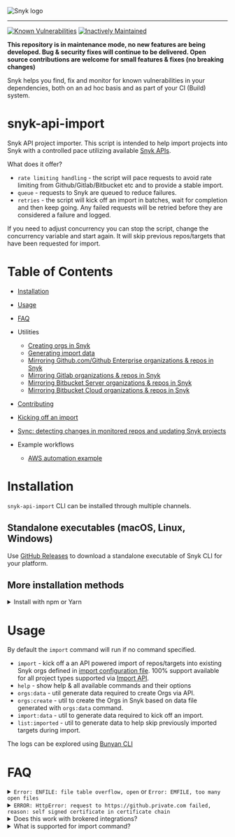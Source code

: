 ![Snyk logo](https://snyk.io/style/asset/logo/snyk-print.svg)

***

[![Known Vulnerabilities](https://snyk.io/test/github/snyk/snyk-api-import/badge.svg)](https://snyk.io/test/github/snyk/snyk-api-import)
[![Inactively Maintained](https://img.shields.io/badge/Maintenance%20Level-Inactively%20Maintained-yellowgreen.svg)](https://gist.github.com/cheerfulstoic/d107229326a01ff0f333a1d3476e068d)

**This repository is in maintenance mode, no new features are being developed. Bug & security fixes will continue to be delivered. Open source contributions are welcome for small features & fixes (no breaking changes)**

Snyk helps you find, fix and monitor for known vulnerabilities in your dependencies, both on an ad hoc basis and as part of your CI (Build) system.

# snyk-api-import
Snyk API project importer. This script is intended to help import projects into Snyk with a controlled pace utilizing available [Snyk APIs](https://snyk.docs.apiary.io/).

What does it offer?
- `rate limiting handling` - the script will pace requests to avoid rate limiting from Github/Gitlab/Bitbucket etc and to provide a stable import.
- `queue` - requests to Snyk are queued to reduce failures.
- `retries` - the script will kick off an import in batches, wait for completion and then keep going. Any failed requests will be retried before they are considered a failure and logged.

If you need to adjust concurrency you can stop the script, change the concurrency variable and start again. It will skip previous repos/targets that have been requested for import.

# Table of Contents
- [Installation](#installation)
- [Usage](#usage)
- [FAQ](#faq)
- Utilities
  - [Creating orgs in Snyk](docs/orgs.md)
  - [Generating import data](docs/import-data.md)
  - [Mirroring Github.com/Github Enterprise organizations & repos in Snyk](docs/mirror-github.md)
  - [Mirroring Gitlab organizations & repos in Snyk](docs/mirror-gitlab.md)
  - [Mirroring Bitbucket Server organizations & repos in Snyk](docs/mirror-bitbucket-server.md)
  - [Mirroring Bitbucket Cloud organizations & repos in Snyk](docs/mirror-bitbucket-cloud.md)

- [Contributing](.github/CONTRIBUTING.md)
- [Kicking off an import](docs/import.md)
- [Sync: detecting changes in monitored repos and updating Snyk projects](docs/sync.md)

- Example workflows
  - [AWS automation example](docs/example-workflows/aws-automation-example.md)

# Installation
`snyk-api-import` CLI can be installed through multiple channels.

## Standalone executables (macOS, Linux, Windows)

Use [GitHub Releases](https://github.com/snyk/snyk-api-import/releases) to download a standalone executable of Snyk CLI for your platform.

## More installation methods

<details>
  <summary>Install with npm or Yarn</summary>

### Install with npm or Yarn

[Snyk snyk-api-import CLI is available as an npm package](https://www.npmjs.com/package/snyk-api-import). If you have Node.js installed locally, you can install it by running:

```bash
npm install snyk-api-import@latest -g
```

or if you are using Yarn:

```bash
yarn global add snyk-api-import
```

</details>

# Usage
By default the `import` command will run if no command specified.
- `import` - kick off a an API powered import of repos/targets into existing Snyk orgs defined in [import configuration file](./docs/import.md). 100% support available for all project types supported via [Import API](https://snyk.docs.apiary.io/#reference/import-projects/import/import-targets).
- `help` - show help & all available commands and their options
- `orgs:data` - util generate data required to create Orgs via API.
- `orgs:create` - util to create the Orgs in Snyk based on data file generated with `orgs:data` command.
- `import:data` - util to generate data required to kick off an import.
- `list:imported` - util to generate data to help skip previously imported targets during import.

The logs can be explored using [Bunyan CLI](http://trentm.com/node-bunyan/bunyan.1.html)

# FAQ
<details>
<summary><code>Error: ENFILE: file table overflow, open</code> or <code>Error: EMFILE, too many open files</code></summary>
<br/>
  <p>If you see these errors then you may need to bump <b>ulimit</b> to allow more open file operations. In order to keep the operations more performant tool logs as soon as it is convenient rather than wait until very end of a loop and log a huge data structure. This means depending on number of concurrent imports set the tool may exceed the system default <b>ulimit</b>.</p>
  <p>Some of these resources may help you bump the <b>ulimit</b>:</p>
  <ul>
    <li><a href="https://ss64.com/bash/ulimit.html">ss64.com</a></li>
    <li><a href="https://stackoverflow.com/questions/45004352/error-enfile-file-table-overflow-scandir-while-run-reaction-on-mac">StackOverflow</a></li>
    <li><a href="http://blog.mact.me/2014/10/22/yosemite-upgrade-changes-open-file-limit">blog.mact.me</a></li>
  </ul>
</details>
<details>
<summary><code>ERROR: HttpError: request to https://github.private.com failed, reason: self signed certificate in certificate chain</code></summary>
<br/>
  <p>If your Github / Gitlab / Bitbucket / Azure is using a self signed certificate, you can configure snyk-api-import to use this certificate when calling the HTTPS APIs.</p>
  <code>export NODE_EXTRA_CA_CERTS=./path-to-ca</code>
</details>
<details>
<summary>Does this work with brokered integrations?</summary>
<br/>
  <p>
    Yes. because we reuse the existing integration with your SCM (git) repository to perform the imports, the brokered connection will be used when configured.
  </p>
</details>
<details>
<summary>What is supported for import command?</summary>
<br/>
  <p>
    snyk-api-import supports 100% of the same integration types and project sources as the <a href="https://snyk.docs.apiary.io/#reference/import-projects/import/import-targets">Import API documentation</a>. If an example is not in the docs for your use case please see the API documentation
  </p>
</details>


